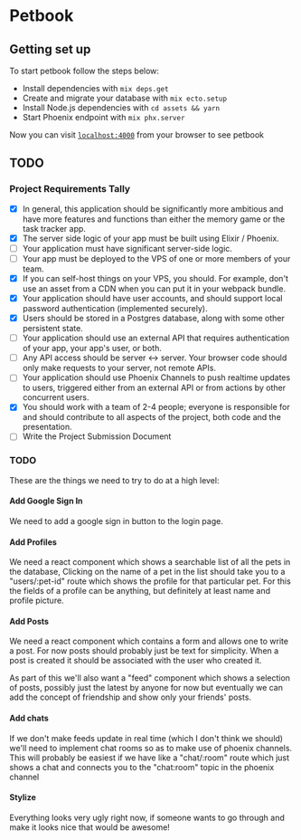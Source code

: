 # Petbook

## Getting set up

To start petbook follow the steps below:

  * Install dependencies with `mix deps.get`
  * Create and migrate your database with `mix ecto.setup`
  * Install Node.js dependencies with `cd assets && yarn`
  * Start Phoenix endpoint with `mix phx.server`

Now you can visit [`localhost:4000`](http://localhost:4000) from your browser to see petbook

## TODO

### Project Requirements Tally

 - [x] In general, this application should be significantly more ambitious and have more features and functions than either the memory game or the task tracker app.
 - [x] The server side logic of your app must be built using Elixir / Phoenix.
 - [ ] Your application must have significant server-side logic.
 - [ ] Your app must be deployed to the VPS of one or more members of your team.
 - [x] If you can self-host things on your VPS, you should. For example, don't use an asset from a CDN when you can put it in your webpack bundle.
 - [x] Your application should have user accounts, and should support local password authentication (implemented securely).
 - [x] Users should be stored in a Postgres database, along with some other persistent state.
 - [ ] Your application should use an external API that requires authentication of your app, your app's user, or both.
 - [ ] Any API access should be server <-> server. Your browser code should only make requests to your server, not remote APIs.
 - [ ] Your application should use Phoenix Channels to push realtime updates to users, triggered either from an external API or from actions by other concurrent users.
 - [x] You should work with a team of 2-4 people; everyone is responsible for and should contribute to all aspects of the project, both code and the presentation.
 - [ ] Write the Project Submission Document

### TODO

These are the things we need to try to do at a high level:

#### Add Google Sign In
We need to add a google sign in button to the login page.

#### Add Profiles
We need a react component which shows a searchable list of all the pets in the database, Clicking on the name of a pet in the list should take you to a "users/:pet-id" route which shows the profile for that particular pet.
For this the fields of a profile can be anything, but definitely at least name and profile picture.

#### Add Posts
We need a react component which contains a form and allows one to write a post. For now posts should probably just be text for simplicity. When a post is created it should be associated with the user who created it.

As part of this we'll also want a "feed" component which shows a selection of posts, possibly just the latest by anyone for now but eventually we can add the concept of friendship and show only your friends' posts.

#### Add chats
If we don't make feeds update in real time (which I don't think we should) we'll need to implement chat rooms so as to make use of phoenix channels. This will probably be easiest if we have like a "chat/:room" route which just shows a chat and connects you to the "chat:room" topic in the phoenix channel

#### Stylize
Everything looks very ugly right now, if someone wants to go through and make it looks nice that would be awesome!
